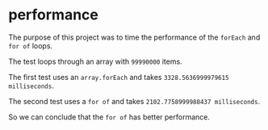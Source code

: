 # performance

The purpose of this project was to time the performance of the `forEach` and `for of` loops.

The test loops through an array with `99990000` items.

The first test uses an `array.forEach` and takes `3328.5636999979615 milliseconds`.

The second test uses a `for of` and takes `2102.7758999988437 milliseconds`.

So we can conclude that the `for of` has better performance.
